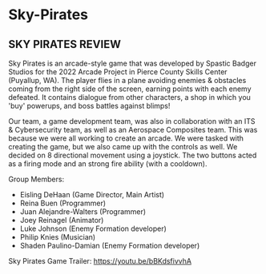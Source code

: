 # Sky-Pirates
SKY PIRATES REVIEW
---
Sky Pirates is an arcade-style game that was developed by Spastic Badger Studios for the 2022 Arcade Project in Pierce County Skills Center (Puyallup, WA). The player flies in a plane avoiding enemies & obstacles coming from the right side of the screen, earning points with each enemy defeated. It contains dialogue from other characters, a shop in which you 'buy' powerups, and boss battles against blimps!

Our team, a game development team, was also in collaboration with an ITS & Cybersecurity team, as well as an Aerospace Composites team. This was because we were all working to create an arcade. We were tasked with creating the game, but we also came up with the controls as well. We decided on 8 directional movement using a joystick. The two buttons acted as a firing mode and an strong fire ability (with a cooldown).

Group Members:
- Eisling DeHaan (Game Director, Main Artist)
- Reina Buen (Programmer)
- Juan Alejandre-Walters (Programmer)
- Joey Reinagel (Animator)
- Luke Johnson (Enemy Formation developer)
- Philip Knies (Musician)
- Shaden Paulino-Damian (Enemy Formation developer)

Sky Pirates Game Trailer: https://youtu.be/bBKdsfivvhA

